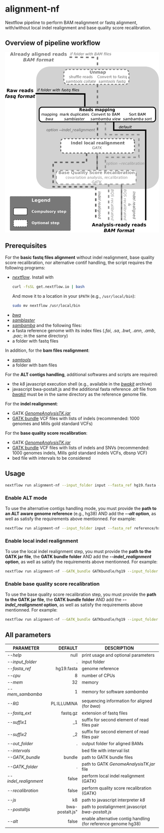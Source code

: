# alignment-nf

Nextflow pipeline to perform BAM realignment or fastq alignment, with/without local indel realignment and base quality score recalibration.

## Overview of pipeline workflow

![workflow](WESpipeline.png?raw=true "Scheme of alignment/realignment Workflow")

## Prerequisites
For the **basic fastq files alignment** without indel realignment, base quality score recalibration, nor alternative contif handling, the script requires the following programs:
- [*nextflow*](http://www.nextflow.io/). Install with
	```bash
	curl -fsSL get.nextflow.io | bash
	```
	And move it to a location in your `$PATH` (e.g., `/usr/local/bin`):
	```bash
	sudo mv nextflow /usr/local/bin
	```
- [*bwa*](https://github.com/lh3/bwa)
- [*samblaster*](https://github.com/GregoryFaust/samblaster)
- [*sambamba*](https://github.com/lomereiter/sambamba)
and the following files:
- a fasta reference genome with its index files (*.fai*, *.sa*, *.bwt*, *.ann*, *.amb*, *.pac*; in the same directory)
- a folder with fastq files

In addition, for the **bam files realignment**:
- [*samtools*](http://samtools.sourceforge.net/)
- a folder with bam files

For the **ALT contigs handling**, additional softwares and scripts are required:
- the *k8* javascript execution shell (e.g., available in the [*bwakit*](https://sourceforge.net/projects/bio-bwa/files/bwakit/) archive)
- javascript bwa-postalt.js and the additional fasta reference *.alt* file from [*bwakit*](https://github.com/lh3/bwa/tree/master/bwakit) must be in the same directory as the reference genome file.

For the **indel realignment**:
- GATK [*GenomeAnalysisTK.jar*](https://software.broadinstitute.org/gatk/guide/quickstart)
- [GATK bundle](https://software.broadinstitute.org/gatk/download/bundle) VCF files with lists of indels (recommended: 1000 genomes and Mills gold standard VCFs)

For the **base quality score recalibration**:
- GATK [*GenomeAnalysisTK.jar*](https://software.broadinstitute.org/gatk/guide/quickstart)
- [GATK bundle](https://software.broadinstitute.org/gatk/download/bundle) VCF files with lists of indels and SNVs (recommended: 1000 genomes indels, Mills gold standard indels VCFs, dbsnp VCF)
- bed file with intervals to be considered

## Usage
```bash
nextflow run alignment-nf --input_folder input --fasta_ref hg19.fasta --out_folder output
```
### Enable ALT mode
To use the alternative contigs handling mode, you must provide the **path to an ALT aware genome reference** (e.g., hg38) AND add the ***--alt* option**, as well as satisfy the requirements above mentionned. For example:
```bash
nextflow run alignment-nf --input_folder input --fasta_ref reference/hs38DH.fa --js /user/bin/k8/k8 --postaltjs /user/bin/bwa-0.7.15/bwakit/bwa-postalt.js -out_folder output --alt
```
### Enable local indel realignment
To use the local indel realignment step, you must provide the **path to the GATK jar file**, the **GATK bundle folder** AND add the ***--indel_realignment* option**, as well as satisfy the requirements above mentionned. For example:
```bash
nextflow run alignment-nf --GATK_bundle GATKbundle/hg19 --input_folder input --fasta_ref reference/hg19.fa --GATK_folder /user/bin7GATK-3.6-0 --out_folder output --indel_realignment
```

### Enable base quality score recalibration
To use the base quality score recalibration step, you must provide the **path to the GATK jar file**, the **GATK bundle folder** AND add the ***--indel_realignment* option**, as well as satisfy the requirements above mentionned. For example:
```bash
nextflow run alignment-nf --GATK_bundle GATKbundle/hg19 --input_folder input --fasta_ref reference/hg19.fa --GATK_folder /user/bin7GATK-3.6-0 --intervals reference/hg19_intervals.bed --out_folder output --recalibration
```

## All parameters
| **PARAMETER** | **DEFAULT** | **DESCRIPTION** |
|-----------|--------------:|-------------| 
| *--help* | null | print usage and optional parameters |
*--input_folder* | . | input folder |
*--fasta_ref*    | hg19.fasta | genome reference |
*--cpu*          | 8 | number of CPUs |
*--mem*         | 32 | memory|
*--mem\_sambamba* | 1 | memory for software *sambamba*|
*--RG*           | PL:ILLUMINA | sequencing information for aligned (for *bwa*)|
*--fastq_ext*    | fastq.gz | extension of fastq files|
*--suffix1*      | \_1 | suffix for second element of read files pair|
*--suffix2*      | \_2 | suffix for second element of read files pair|
*--out_folder*   | . | output folder for aligned BAMs|
*--intervals*    | | bed file with interval list|
*--GATK_bundle*  | bundle | path to GATK bundle files|
*--GATK_folder*  | . | path to GATK *GenomeAnalysisTK.jar* file |
*--indel_realignment* | false | perform local indel realignment (GATK)|
*--recalibration* | false | perform quality score recalibration (GATK)|
*--js*           | k8 | path to javascript interpreter *k8*|
*--postaltjs*    | bwa-postalt.js" | path to postalignment javascript *bwa-postalt.js*|
*--alt*          | false | enable alternative contig handling (for reference genome hg38)|
